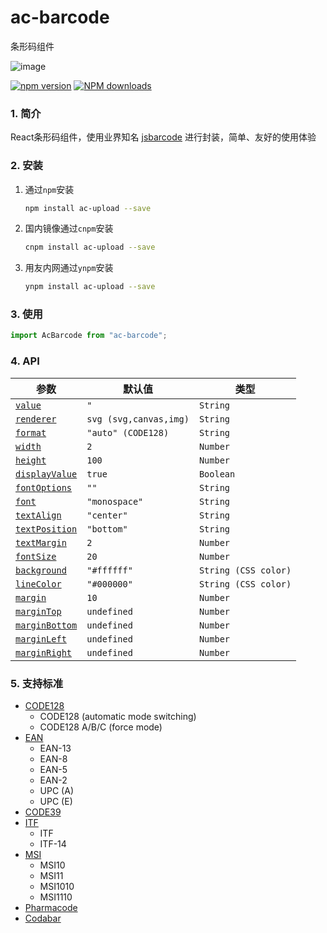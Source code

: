 # ac-barcode

条形码组件

![image](https://user-images.githubusercontent.com/3817644/53559495-293c0800-3b85-11e9-9094-f6455cbe9ec5.png)

[![npm version](https://img.shields.io/npm/v/ac-barcode.svg)](https://www.npmjs.com/package/ac-barcode)
[![NPM downloads](http://img.shields.io/npm/dt/ac-barcode.svg?style=flat)](https://npmjs.org/package/ac-barcode)

### 1. 简介

React条形码组件，使用业界知名 [jsbarcode](https://github.com/lindell/JsBarcode) 进行封装，简单、友好的使用体验

### 2. 安装

1. 通过`npm`安装
    ```bash
    npm install ac-upload --save
    ```
2. 国内镜像通过`cnpm`安装
    ```bash
    cnpm install ac-upload --save
    ```
3. 用友内网通过`ynpm`安装
    ```bash
    ynpm install ac-upload --save
    ```


### 3. 使用

```js
import AcBarcode from "ac-barcode";
```

### 4. API

| 参数 | 默认值 | 类型 |
|--------|---------------|------|
| [`value`](https://github.com/lindell/JsBarcode/wiki/Options#format) | `"` | `String` |
| [`renderer`](https://github.com/lindell/JsBarcode/wiki/Options#format) | `svg (svg,canvas,img)` | `String` |
| [`format`](https://github.com/lindell/JsBarcode/wiki/Options#format) | `"auto" (CODE128)` | `String` |
| [`width`](https://github.com/lindell/JsBarcode/wiki/Options#width) | `2` | `Number` |
| [`height`](https://github.com/lindell/JsBarcode/wiki/Options#height) | `100` | `Number` |
| [`displayValue`](https://github.com/lindell/JsBarcode/wiki/Options#display-value) | `true` | `Boolean` |
| [`fontOptions`](https://github.com/lindell/JsBarcode/wiki/Options#font-options) | `""` | `String` |
| [`font`](https://github.com/lindell/JsBarcode/wiki/Options#font) | `"monospace"` | `String` |
| [`textAlign`](https://github.com/lindell/JsBarcode/wiki/Options#text-align) | `"center"` | `String` |
| [`textPosition`](https://github.com/lindell/JsBarcode/wiki/Options#text-position) | `"bottom"` | `String` |
| [`textMargin`](https://github.com/lindell/JsBarcode/wiki/Options#text-margin) | `2` | `Number` |
| [`fontSize`](https://github.com/lindell/JsBarcode/wiki/Options#font-size) | `20` | `Number` |
| [`background`](https://github.com/lindell/JsBarcode/wiki/Options#background)  | `"#ffffff"` | `String (CSS color)` |
| [`lineColor`](https://github.com/lindell/JsBarcode/wiki/Options#line-color) | `"#000000"` | `String (CSS color)` |
| [`margin`](https://github.com/lindell/JsBarcode/wiki/Options#margins) | `10` | `Number` |
| [`marginTop`](https://github.com/lindell/JsBarcode/wiki/Options#margins) | `undefined` | `Number` |
| [`marginBottom`](https://github.com/lindell/JsBarcode/wiki/Options#margins) | `undefined` | `Number` |
| [`marginLeft`](https://github.com/lindell/JsBarcode/wiki/Options#margins) | `undefined` | `Number` |
| [`marginRight`](https://github.com/lindell/JsBarcode/wiki/Options#margins) | `undefined` | `Number` |


### 5. 支持标准

* [CODE128](https://github.com/lindell/JsBarcode/wiki/CODE128)
  * CODE128 (automatic mode switching)
  * CODE128 A/B/C (force mode)
* [EAN](https://github.com/lindell/JsBarcode/wiki/EAN)
  * EAN-13
  * EAN-8
  * EAN-5
  * EAN-2
  * UPC (A)
  * UPC (E)
* [CODE39](https://github.com/lindell/JsBarcode/wiki/CODE39)
* [ITF](https://github.com/lindell/JsBarcode/wiki/ITF-14)
  * ITF
  * ITF-14
* [MSI](https://github.com/lindell/JsBarcode/wiki/MSI)
  * MSI10
  * MSI11
  * MSI1010
  * MSI1110
* [Pharmacode](https://github.com/lindell/JsBarcode/wiki/pharmacode)
* [Codabar](https://github.com/lindell/JsBarcode/wiki/codabar)
